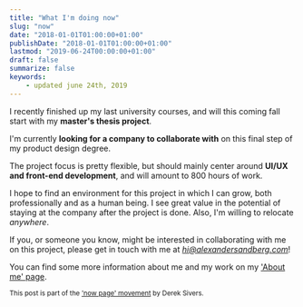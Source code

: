 ```yaml
---
title: "What I'm doing now"
slug: "now"
date: "2018-01-01T01:00:00+01:00"
publishDate: "2018-01-01T01:00:00+01:00"
lastmod: "2019-06-24T00:00:00+01:00"
draft: false
summarize: false
keywords:
    - updated june 24th, 2019
---
```


I recently finished up my last university courses, and will this coming fall start with my **master's thesis project**.

I'm currently **looking for a company to collaborate with** on this final step of my product design degree.

The project focus is pretty flexible, but should mainly center around **UI/UX and front-end development**, and will amount to 800 hours of work.

I hope to find an environment for this project in which I can grow, both professionally and as a human being. I see great value in the potential of staying at the company after the project is done. Also, I'm willing to relocate *anywhere*.

If you, or someone you know, might be interested in collaborating with me on this project, please get in touch with me at *hi@alexandersandberg.com*!

You can find some more information about me and my work on my ['About me' page](/about).

<small>This post is part of the ['now page' movement](https://nownownow.com/about) by Derek Sivers.</small>

